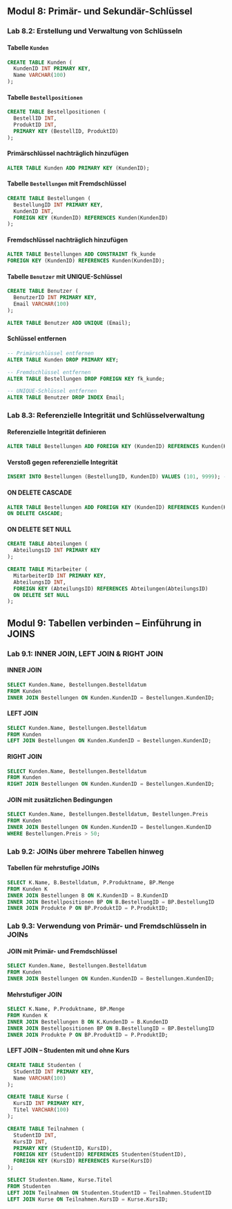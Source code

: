 ## Modul 8: Primär- und Sekundär-Schlüssel

### Lab 8.2: Erstellung und Verwaltung von Schlüsseln

#### Tabelle `Kunden`
```sql
CREATE TABLE Kunden (
  KundenID INT PRIMARY KEY,
  Name VARCHAR(100)
);
```

#### Tabelle `Bestellpositionen`
```sql
CREATE TABLE Bestellpositionen (
  BestellID INT,
  ProduktID INT,
  PRIMARY KEY (BestellID, ProduktID)
);
```

#### Primärschlüssel nachträglich hinzufügen
```sql
ALTER TABLE Kunden ADD PRIMARY KEY (KundenID);
```

#### Tabelle `Bestellungen` mit Fremdschlüssel
```sql
CREATE TABLE Bestellungen (
  BestellungID INT PRIMARY KEY,
  KundenID INT,
  FOREIGN KEY (KundenID) REFERENCES Kunden(KundenID)
);
```

#### Fremdschlüssel nachträglich hinzufügen
```sql
ALTER TABLE Bestellungen ADD CONSTRAINT fk_kunde
FOREIGN KEY (KundenID) REFERENCES Kunden(KundenID);
```

#### Tabelle `Benutzer` mit UNIQUE-Schlüssel
```sql
CREATE TABLE Benutzer (
  BenutzerID INT PRIMARY KEY,
  Email VARCHAR(100)
);

ALTER TABLE Benutzer ADD UNIQUE (Email);
```

#### Schlüssel entfernen
```sql
-- Primärschlüssel entfernen
ALTER TABLE Kunden DROP PRIMARY KEY;

-- Fremdschlüssel entfernen
ALTER TABLE Bestellungen DROP FOREIGN KEY fk_kunde;

-- UNIQUE-Schlüssel entfernen
ALTER TABLE Benutzer DROP INDEX Email;
```

### Lab 8.3: Referenzielle Integrität und Schlüsselverwaltung

#### Referenzielle Integrität definieren
```sql
ALTER TABLE Bestellungen ADD FOREIGN KEY (KundenID) REFERENCES Kunden(KundenID);
```

#### Verstoß gegen referenzielle Integrität
```sql
INSERT INTO Bestellungen (BestellungID, KundenID) VALUES (101, 9999); -- Fehler, KundenID existiert nicht
```

#### ON DELETE CASCADE
```sql
ALTER TABLE Bestellungen ADD FOREIGN KEY (KundenID) REFERENCES Kunden(KundenID)
ON DELETE CASCADE;
```

#### ON DELETE SET NULL
```sql
CREATE TABLE Abteilungen (
  AbteilungsID INT PRIMARY KEY
);

CREATE TABLE Mitarbeiter (
  MitarbeiterID INT PRIMARY KEY,
  AbteilungsID INT,
  FOREIGN KEY (AbteilungsID) REFERENCES Abteilungen(AbteilungsID)
  ON DELETE SET NULL
);
```

## Modul 9: Tabellen verbinden – Einführung in JOINS

### Lab 9.1: INNER JOIN, LEFT JOIN & RIGHT JOIN

#### INNER JOIN
```sql
SELECT Kunden.Name, Bestellungen.Bestelldatum
FROM Kunden
INNER JOIN Bestellungen ON Kunden.KundenID = Bestellungen.KundenID;
```

#### LEFT JOIN
```sql
SELECT Kunden.Name, Bestellungen.Bestelldatum
FROM Kunden
LEFT JOIN Bestellungen ON Kunden.KundenID = Bestellungen.KundenID;
```

#### RIGHT JOIN
```sql
SELECT Kunden.Name, Bestellungen.Bestelldatum
FROM Kunden
RIGHT JOIN Bestellungen ON Kunden.KundenID = Bestellungen.KundenID;
```

#### JOIN mit zusätzlichen Bedingungen
```sql
SELECT Kunden.Name, Bestellungen.Bestelldatum, Bestellungen.Preis
FROM Kunden
INNER JOIN Bestellungen ON Kunden.KundenID = Bestellungen.KundenID
WHERE Bestellungen.Preis > 50;
```

### Lab 9.2: JOINs über mehrere Tabellen hinweg

#### Tabellen für mehrstufige JOINs
```sql
SELECT K.Name, B.Bestelldatum, P.Produktname, BP.Menge
FROM Kunden K
INNER JOIN Bestellungen B ON K.KundenID = B.KundenID
INNER JOIN Bestellpositionen BP ON B.BestellungID = BP.BestellungID
INNER JOIN Produkte P ON BP.ProduktID = P.ProduktID;
```

### Lab 9.3: Verwendung von Primär- und Fremdschlüsseln in JOINs

#### JOIN mit Primär- und Fremdschlüssel
```sql
SELECT Kunden.Name, Bestellungen.Bestelldatum
FROM Kunden
INNER JOIN Bestellungen ON Kunden.KundenID = Bestellungen.KundenID;
```

#### Mehrstufiger JOIN
```sql
SELECT K.Name, P.Produktname, BP.Menge
FROM Kunden K
INNER JOIN Bestellungen B ON K.KundenID = B.KundenID
INNER JOIN Bestellpositionen BP ON B.BestellungID = BP.BestellungID
INNER JOIN Produkte P ON BP.ProduktID = P.ProduktID;
```

#### LEFT JOIN – Studenten mit und ohne Kurs

```sql
CREATE TABLE Studenten (
  StudentID INT PRIMARY KEY,
  Name VARCHAR(100)
);

CREATE TABLE Kurse (
  KursID INT PRIMARY KEY,
  Titel VARCHAR(100)
);

CREATE TABLE Teilnahmen (
  StudentID INT,
  KursID INT,
  PRIMARY KEY (StudentID, KursID),
  FOREIGN KEY (StudentID) REFERENCES Studenten(StudentID),
  FOREIGN KEY (KursID) REFERENCES Kurse(KursID)
);

SELECT Studenten.Name, Kurse.Titel
FROM Studenten
LEFT JOIN Teilnahmen ON Studenten.StudentID = Teilnahmen.StudentID
LEFT JOIN Kurse ON Teilnahmen.KursID = Kurse.KursID;
```